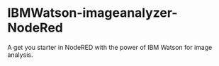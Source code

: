 # IBMWatson-imageanalyzer-NodeRed
A get you starter in NodeRED with the power of IBM Watson for image analysis.
